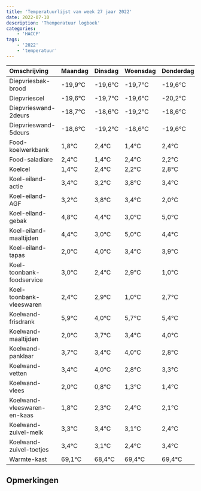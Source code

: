 ```yaml
---
title: 'Temperatuurlijst van week 27 jaar 2022'
date: 2022-07-10
description: 'Themperatuur logboek'
categories:
    - 'HACCP'
tags:
    - '2022'
    - 'temperatuur'
---
```

|Omschrijving|Maandag|Dinsdag|Woensdag|Donderdag|Vrijdag|Zaterdag|Zondag|
|:---|:---|:---|:---|:---|:---|:---|:---|
|Diepvriesbak-brood|-19,9°C|-19,6°C|-19,7°C|-19,6°C|-20,2°C|-19,6°C|-20,6°C|
|Diepvriescel|-19,6°C|-19,7°C|-19,6°C|-20,2°C|-19,6°C|-20,6°C|-19,6°C|
|Diepvrieswand-2deurs|-18,7°C|-18,6°C|-19,2°C|-18,6°C|-19,6°C|-18,6°C|-18,8°C|
|Diepvrieswand-5deurs|-18,6°C|-19,2°C|-18,6°C|-19,6°C|-18,6°C|-18,8°C|-18,2°C|
|Food-koelwerkbank|1,8°C|2,4°C|1,4°C|2,4°C|2,2°C|2,8°C|2,4°C|
|Food-saladiare|2,4°C|1,4°C|2,4°C|2,2°C|2,8°C|2,4°C|1,0°C|
|Koelcel|1,4°C|2,4°C|2,2°C|2,8°C|2,4°C|1,0°C|3,0°C|
|Koel-eiland-actie|3,4°C|3,2°C|3,8°C|3,4°C|2,0°C|4,0°C|3,4°C|
|Koel-eiland-AGF|3,2°C|3,8°C|3,4°C|2,0°C|4,0°C|3,4°C|3,9°C|
|Koel-eiland-gebak|4,8°C|4,4°C|3,0°C|5,0°C|4,4°C|4,9°C|3,0°C|
|Koel-eiland-maaltijden|4,4°C|3,0°C|5,0°C|4,4°C|4,9°C|3,0°C|4,7°C|
|Koel-eiland-tapas|2,0°C|4,0°C|3,4°C|3,9°C|2,0°C|3,7°C|3,4°C|
|Koel-toonbank-foodservice|3,0°C|2,4°C|2,9°C|1,0°C|2,7°C|2,4°C|3,0°C|
|Koel-toonbank-vleeswaren|2,4°C|2,9°C|1,0°C|2,7°C|2,4°C|3,0°C|1,8°C|
|Koelwand-frisdrank|5,9°C|4,0°C|5,7°C|5,4°C|6,0°C|4,8°C|5,3°C|
|Koelwand-maaltijden|2,0°C|3,7°C|3,4°C|4,0°C|2,8°C|3,3°C|3,4°C|
|Koelwand-panklaar|3,7°C|3,4°C|4,0°C|2,8°C|3,3°C|3,4°C|3,1°C|
|Koelwand-vetten|3,4°C|4,0°C|2,8°C|3,3°C|3,4°C|3,1°C|2,4°C|
|Koelwand-vlees|2,0°C|0,8°C|1,3°C|1,4°C|1,1°C|0,4°C|1,4°C|
|Koelwand-vleeswaren-en-kaas|1,8°C|2,3°C|2,4°C|2,1°C|1,4°C|2,4°C|2,4°C|
|Koelwand-zuivel-melk|3,3°C|3,4°C|3,1°C|2,4°C|3,4°C|3,4°C|3,7°C|
|Koelwand-zuivel-toetjes|3,4°C|3,1°C|2,4°C|3,4°C|3,4°C|3,7°C|3,2°C|
|Warmte-kast|69,1°C|68,4°C|69,4°C|69,4°C|69,7°C|69,2°C|68,8°C|

## Opmerkingen


